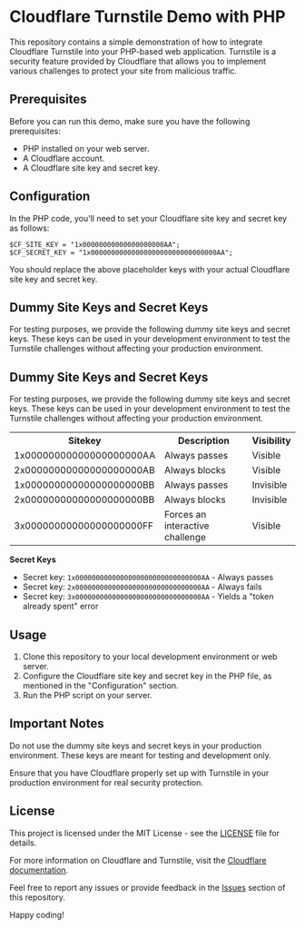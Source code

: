 <h1>Cloudflare Turnstile Demo with PHP</h1>

<p>This repository contains a simple demonstration of how to integrate Cloudflare Turnstile into your PHP-based web application. Turnstile is a security feature provided by Cloudflare that allows you to implement various challenges to protect your site from malicious traffic.</p>

<h2>Prerequisites</h2>
<p>Before you can run this demo, make sure you have the following prerequisites:</p>
<ul>
    <li>PHP installed on your web server.</li>
    <li>A Cloudflare account.</li>
    <li>A Cloudflare site key and secret key.</li>
</ul>

<h2>Configuration</h2>
<p>In the PHP code, you'll need to set your Cloudflare site key and secret key as follows:</p>

```
$CF_SITE_KEY = "1x00000000000000000000AA";
$CF_SECRET_KEY = "1x0000000000000000000000000000000AA";
```

<p>You should replace the above placeholder keys with your actual Cloudflare site key and secret key.</p>

<h2>Dummy Site Keys and Secret Keys</h2>
<p>For testing purposes, we provide the following dummy site keys and secret keys. These keys can be used in your development environment to test the Turnstile challenges without affecting your production environment.</p>

<h2>Dummy Site Keys and Secret Keys</h2>
<p>For testing purposes, we provide the following dummy site keys and secret keys. These keys can be used in your development environment to test the Turnstile challenges without affecting your production environment.</p>

<table>
    <tr>
        <th>Sitekey</th>
        <th>Description</th>
        <th>Visibility</th>
    </tr>
    <tr>
        <td>1x00000000000000000000AA</td>
        <td>Always passes</td>
        <td>Visible</td>
    </tr>
    <tr>
        <td>2x00000000000000000000AB</td>
        <td>Always blocks</td>
        <td>Visible</td>
    </tr>
    <tr>
        <td>1x00000000000000000000BB</td>
        <td>Always passes</td>
        <td>Invisible</td>
    </tr>
    <tr>
        <td>2x00000000000000000000BB</td>
        <td>Always blocks</td>
        <td>Invisible</td>
    </tr>
    <tr>
        <td>3x00000000000000000000FF</td>
        <td>Forces an interactive challenge</td>
        <td>Visible</td>
    </tr>
</table>

<p><strong>Secret Keys</strong></p>
<ul>
    <li>Secret key: <code>1x0000000000000000000000000000000AA</code> - Always passes</li>
    <li>Secret key: <code>2x0000000000000000000000000000000AA</code> - Always fails</li>
    <li>Secret key: <code>3x0000000000000000000000000000000AA</code> - Yields a "token already spent" error</li>
</ul>

<h2>Usage</h2>
<ol>
    <li>Clone this repository to your local development environment or web server.</li>
    <li>Configure the Cloudflare site key and secret key in the PHP file, as mentioned in the "Configuration" section.</li>
    <li>Run the PHP script on your server.</li>
</ol>

<h2>Important Notes</h2>
<p>Do not use the dummy site keys and secret keys in your production environment. These keys are meant for testing and development only.</p>
<p>Ensure that you have Cloudflare properly set up with Turnstile in your production environment for real security protection.</p>

<h2>License</h2>
<p>This project is licensed under the MIT License - see the <a href="LICENSE">LICENSE</a> file for details.</p>

<p>For more information on Cloudflare and Turnstile, visit the <a href="https://developers.cloudflare.com/turnstile">Cloudflare documentation</a>.</p>

<p>Feel free to report any issues or provide feedback in the <a href="https://github.com/your-repo/issues">Issues</a> section of this repository.</p>

<p>Happy coding!</p>
